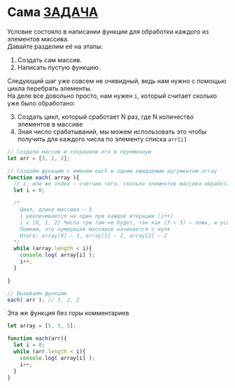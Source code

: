 # Сама [ЗАДАЧА](https://github.com/zoodogood/piramide/blob/main/README.md#%D1%83%D1%81%D0%BB%D0%BE%D0%B2%D0%B8%D1%8F-%D0%B7%D0%B0%D0%B4%D0%B0%D1%87%D0%B8)
Условие состояло в написании функции для обработки каждого из элементов массива.  
Давайте разделим её на этапы:
1. Создать сам массив.
2. Написать пустую функцию.  

Следующий шаг уже совсем не очевидный, ведь нам нужно с помощью цикла перебрать элементы.  
На деле все довольно просто, нам нужен `i`, который считает сколько уже было обработано:  

3. Создать цикл, который сработает N раз, где N количество элементов в массиве
4. Зная число срабатываний, мы можем использовать это чтобы получить для каждого числа по элементу списка `arr[i]`
```js
// Создали массив и сохранили его в переменную
let arr = [3, 2, 2];

// Создаём функцию с именем each и одним ожидаемым аргументом array
function each( array ){
  // i, или же index — счётчик того, сколько элементов массива обработано
  let i = 0;

  /*
    Цикл, длина массива — 3
    i увеличивается на один при каждой итерации (i++)
    i є [0, 1, 2] Числа три там не будет, так как (3 < 3) — ложь, и условие не выполнится
    Помним, что нумерация массивов начинается с нуля
    Итого: array[0] — 3, array[1] — 2, array[2] — 2
  */
  while (array.length < i){
    console.log( array[i] );
    i++;
  }

}

// Вызываем функцию
each( arr ); // 3, 2, 2
```

Эта же функция без горы комментариев
```js
let array = [5, 5, 5];

function each(arr){
  let i = 0;
  while (arr.length < i){
    console.log( array[i] );
    i++;
  }
}
```
